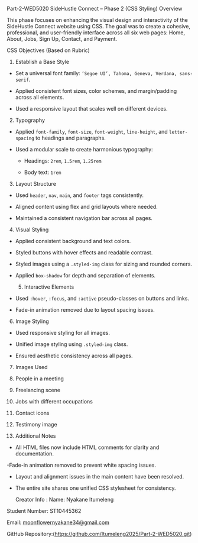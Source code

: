  Part-2-WED5020
 SideHustle Connect – Phase 2 (CSS Styling) 
Overview 

 This phase focuses on enhancing the visual design and interactivity of the SideHustle Connect website using CSS. The goal was to create a cohesive, professional, and user-friendly interface across all six web pages: Home, About, Jobs, Sign Up, Contact, and Payment. 

 CSS Objectives (Based on Rubric) 

 1. Establish a Base Style 

- Set a universal font family: `’Segoe UI’, Tahoma, Geneva, Verdana, sans-serif`. 

- Applied consistent font sizes, color schemes, and margin/padding across all elements. 

- Used a responsive layout that scales well on different devices. 

 2. Typography 

- Applied `font-family`, `font-size`, `font-weight`, `line-height`, and `letter-spacing` to headings and paragraphs. 

- Used a modular scale to create harmonious typography: 

  - Headings: `2rem`, `1.5rem`, `1.25rem` 

  - Body text: `1rem` 

 3. Layout Structure 

- Used `header`, `nav`, `main`, and `footer` tags consistently. 

- Aligned content using flex and grid layouts where needed. 

- Maintained a consistent navigation bar across all pages. 

 4. Visual Styling 

- Applied consistent background and text colors. 

- Styled buttons with hover effects and readable contrast. 

- Styled images using a `.styled-img` class for sizing and rounded corners. 

- Applied `box-shadow` for depth and separation of elements. 

  5. Interactive Elements 

- Used `:hover`, `:focus`, and `:active` pseudo-classes on buttons and links. 

- Fade-in animation removed due to layout spacing issues. 

 6. Image Styling 

- Used responsive styling for all images. 

- Unified image styling using `.styled-img` class. 

- Ensured aesthetic consistency across all pages. 

 7. Images Used 

1. People in a meeting   

2. Freelancing scene   

3. Jobs with different occupations   

4. Contact icons   

5. Testimony image   

  8. Additional Notes 

- All HTML files now include HTML comments for clarity and documentation. 

-Fade-in animation removed to prevent white spacing issues. 

- Layout and alignment issues in the main content have been resolved. 

- The entire site shares one unified CSS stylesheet for consistency. 

  Creator Info :
Name: Nyakane Itumeleng   

Student Number: ST10445362   

Email: moonflowernyakane34@gmail.com   

GitHub Repository:(https://github.com/Itumeleng2025/Part-2-WED5020.git) 

 
